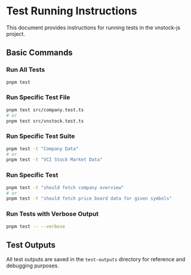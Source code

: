 # Test Running Instructions

This document provides instructions for running tests in the vnstock-js project.

## Basic Commands

### Run All Tests
```bash
pnpm test
```

### Run Specific Test File
```bash
pnpm test src/company.test.ts
# or
pnpm test src/vnstock.test.ts
```

### Run Specific Test Suite
```bash
pnpm test -t "Company Data"
# or
pnpm test -t "VCI Stock Market Data"
```

### Run Specific Test
```bash
pnpm test -t "should fetch company overview"
# or
pnpm test -t "should fetch price board data for given symbols"
```

### Run Tests with Verbose Output
```bash
pnpm test -- --verbose
```

## Test Outputs
All test outputs are saved in the `test-outputs` directory for reference and debugging purposes.
